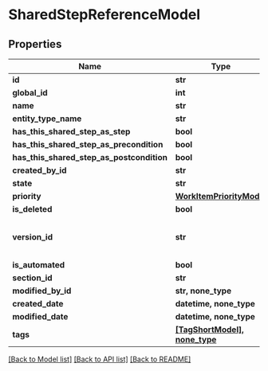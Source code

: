 # SharedStepReferenceModel


## Properties
Name | Type | Description | Notes
------------ | ------------- | ------------- | -------------
**id** | **str** |  | 
**global_id** | **int** |  | 
**name** | **str** |  | 
**entity_type_name** | **str** |  | 
**has_this_shared_step_as_step** | **bool** |  | 
**has_this_shared_step_as_precondition** | **bool** |  | 
**has_this_shared_step_as_postcondition** | **bool** |  | 
**created_by_id** | **str** |  | 
**state** | **str** |  | 
**priority** | [**WorkItemPriorityModel**](WorkItemPriorityModel.md) |  | 
**is_deleted** | **bool** |  | 
**version_id** | **str** | used for versioning changes in workitem | 
**is_automated** | **bool** |  | 
**section_id** | **str** |  | 
**modified_by_id** | **str, none_type** |  | [optional] 
**created_date** | **datetime, none_type** |  | [optional] 
**modified_date** | **datetime, none_type** |  | [optional] 
**tags** | [**[TagShortModel], none_type**](TagShortModel.md) |  | [optional] 

[[Back to Model list]](../README.md#documentation-for-models) [[Back to API list]](../README.md#documentation-for-api-endpoints) [[Back to README]](../README.md)


